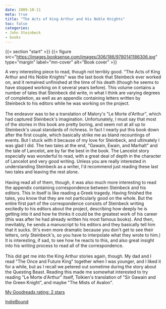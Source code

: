 ```yaml
---
date: 2009-10-11
meta: true
title: "The Acts of King Arthur and His Noble Knights"
toc: false
categories:
- John Steinbeck
- books
---
```


{{< section "start" >}}
{{< figure src="https://images.booksense.com/images/306/186/9780141186306.jpg" type="margin" label="mn-cover" alt="Book cover" >}}

A very interesting piece to read, though not terribly good. "The Acts of King Arthur and His Noble Knights" was the last book that Steinbeck ever worked on, and it remained unfinished at the time of his death (though he seems to have stopped working on it several years before). This volume contains a number of tales that Steinbeck did write, in what I think are varying degrees of completion, as well as an appendix containing letters written by Steinbeck to his editors while he was working on the project.<br /><br />The endeavor was to be a translation of Malory's "Le Morte d'Arthur", which had captured Steinbeck's imagination. Unfortunately, I must say that most of the stories in this book are pretty boring, and seem not at all up to Steinbeck's usual standards of richness. In fact I nearly put this book down after the first couple, which basically strike me as bland recountings of events. But I stuck with it because of my love for Steinbeck, and ultimately I was glad I did. The two tales at the end, "Gawain, Ewain, and Marhalt" and the tale of Lancelot, are by far the best in the book. The Lancelot story especially was wonderful to read, with a great deal of depth in the character of Lancelot and very good writing. Unless you are really interested in understanding Steinbeck as a writer, I'd recommend just reading these last two tales and leaving the rest alone. <br /><br />Having read all of them, though, it was also much more interesting to read the appendix containing correspondence between Steinbeck and his editors. This in itself is like reading a Greek tragedy. Having finished the tales, you know that they are not particularly good on the whole. But the entire first part of the correspondence consists of Steinbeck writing excitedly to his editors about the project, describing how deeply he is getting into it and how he thinks it could be the greatest work of his career (this was after he had already written his most famous books). And then, inevitably, he sends a manuscript to his editors and they basically tell him that it sucks. (It's even more dramatic because you don't get to see their letters, only Steinbeck's, so you have to interpolate what they wrote to him.) It is interesting, if sad, to see how he reacts to this, and also great insight into his writing process to read all of the correspondence.<br /><br />This did get me into the King Arthur stories again, though. My dad and I read "The Once and Future King" together when I was younger, and I liked it for a while, but as I recall we petered out sometime during the story about the Questing Beast. Reading this made me somewhat interested to try reading "Le Morte d'Arthur" itself, Tolkien's translation of "Sir Gawain and the Green Knight", and maybe "The Mists of Avalon".

[My Goodreads rating: 2 stars](https://www.goodreads.com/review/show/70076436)  

[IndieBound](https://www.indiebound.org/book/9780141186306)
